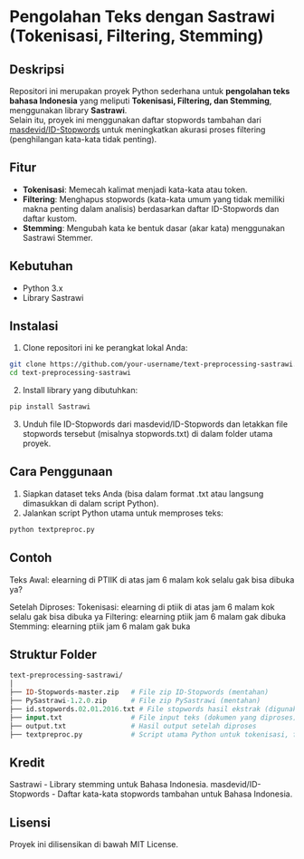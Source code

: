 # Pengolahan Teks dengan Sastrawi (Tokenisasi, Filtering, Stemming)

## Deskripsi
Repositori ini merupakan proyek Python sederhana untuk **pengolahan teks bahasa Indonesia** yang meliputi **Tokenisasi, Filtering, dan Stemming**, menggunakan library **Sastrawi**.  
Selain itu, proyek ini menggunakan daftar stopwords tambahan dari [masdevid/ID-Stopwords](https://github.com/masdevid/ID-Stopwords) untuk meningkatkan akurasi proses filtering (penghilangan kata-kata tidak penting).  

## Fitur
- **Tokenisasi**: Memecah kalimat menjadi kata-kata atau token.
- **Filtering**: Menghapus stopwords (kata-kata umum yang tidak memiliki makna penting dalam analisis) berdasarkan daftar ID-Stopwords dan daftar kustom.
- **Stemming**: Mengubah kata ke bentuk dasar (akar kata) menggunakan Sastrawi Stemmer.

## Kebutuhan
- Python 3.x
- Library Sastrawi

## Instalasi
1. Clone repositori ini ke perangkat lokal Anda:
```bash
git clone https://github.com/your-username/text-preprocessing-sastrawi.git
cd text-preprocessing-sastrawi
```
2. Install library yang dibutuhkan:
```bash
pip install Sastrawi
```
3. Unduh file ID-Stopwords dari masdevid/ID-Stopwords dan letakkan file stopwords tersebut (misalnya stopwords.txt) di dalam folder utama proyek.

## Cara Penggunaan
1. Siapkan dataset teks Anda (bisa dalam format .txt atau langsung dimasukkan di dalam script Python).
2. Jalankan script Python utama untuk memproses teks:
```bash
python textpreproc.py
```

## Contoh
Teks Awal:
elearning di PTIIK di atas jam 6 malam kok selalu gak bisa dibuka ya?

Setelah Diproses:
Tokenisasi: elearning di ptiik di atas jam 6 malam kok selalu gak bisa dibuka ya
Filtering: elearning ptiik jam 6 malam gak dibuka
Stemming: elearning ptiik jam 6 malam gak buka

## Struktur Folder
```graphql
text-preprocessing-sastrawi/
│
├── ID-Stopwords-master.zip   # File zip ID-Stopwords (mentahan)
├── PySastrawi-1.2.0.zip      # File zip PySastrawi (mentahan)
├── id.stopwords.02.01.2016.txt # File stopwords hasil ekstrak (digunakan untuk filtering)
├── input.txt                 # File input teks (dokumen yang diproses)
├── output.txt                # Hasil output setelah diproses
├── textpreproc.py            # Script utama Python untuk tokenisasi, filtering, stemming
```

## Kredit
Sastrawi - Library stemming untuk Bahasa Indonesia.
masdevid/ID-Stopwords - Daftar kata-kata stopwords tambahan untuk Bahasa Indonesia.

## Lisensi
Proyek ini dilisensikan di bawah MIT License.
